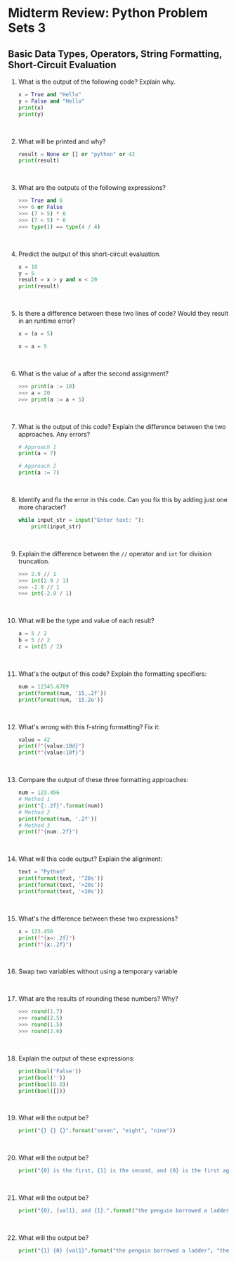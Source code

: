 # Midterm Review: Python Problem Sets 3

## Basic Data Types, Operators, String Formatting, Short-Circuit Evaluation

1. What is the output of the following code? Explain why.

   ```python
   x = True and "Hello"
   y = False and "Hello"
   print(x)
   print(y)
   ```

   &nbsp;

2. What will be printed and why?

   ```python
   result = None or [] or "python" or 42
   print(result)
   ```

   &nbsp;

3. What are the outputs of the following expressions?

   ```python
   >>> True and 6
   >>> 6 or False
   >>> (7 > 5) * 6
   >>> (7 < 5) * 6
   >>> type(1) == type(4 / 4)
   ```

   &nbsp;

4. Predict the output of this short-circuit evaluation.

   ```python
   x = 10
   y = 5
   result = x > y and x < 20
   print(result)
   ```

   &nbsp;

5. Is there a difference between these two lines of code? Would they result in an runtime error?

   ```python
   x = (a = 5)
   ```

   ```python
   x = a = 5
   ```

   &nbsp;

6. What is the value of `a` after the second assignment?

   ```python
   >>> print(a := 10)
   >>> a = 20
   >>> print(a := a + 5)
   ```

   &nbsp;

7. What is the output of this code? Explain the difference between the two approaches. Any errors?

   ```python
   # Approach 1
   print(a = 7)

   # Approach 2
   print(a := 7)
   ```

   &nbsp;

8. Identify and fix the error in this code. Can you fix this by adding just one more character?

   ```python
   while input_str = input("Enter text: "):
       print(input_str)
   ```

   &nbsp;

9. Explain the difference between the `//` operator and `int` for division truncation.

   ```python
   >>> 2.9 // 1
   >>> int(2.9 / 1)
   >>> -2.9 // 1
   >>> int(-2.9 / 1)
   ```

   &nbsp;

10. What will be the type and value of each result?

    ```python
    a = 5 / 2
    b = 5 // 2
    c = int(5 / 2)
    ```

    &nbsp;

11. What's the output of this code? Explain the formatting specifiers:

    ```python
    num = 12345.6789
    print(format(num, '15,.2f'))
    print(format(num, '15.2e'))
    ```

    &nbsp;

12. What's wrong with this f-string formatting? Fix it:

    ```python
    value = 42
    print(f"{value:10d}")
    print(f"{value:10f}")
    ```

    &nbsp;

13. Compare the output of these three formatting approaches:

    ```python
    num = 123.456
    # Method 1
    print("{:.2f}".format(num))
    # Method 2
    print(format(num, '.2f'))
    # Method 3
    print(f"{num:.2f}")
    ```

    &nbsp;

14. What will this code output? Explain the alignment:

    ```python
    text = "Python"
    print(format(text, '^20s'))
    print(format(text, '>20s'))
    print(format(text, '<20s'))
    ```

    &nbsp;

15. What's the difference between these two expressions?

    ```python
    x = 123.456
    print(f"{x=:.2f}")
    print(f"{x:.2f}")
    ```

    &nbsp;

16. Swap two variables without using a temporary variable

    &nbsp;

17. What are the results of rounding these numbers? Why?

    ```python
    >>> round(1.7)
    >>> round(2.5)
    >>> round(1.5)
    >>> round(2.6)
    ```

    &nbsp;

18. Explain the output of these expressions:

    ```python
    print(bool('False'))
    print(bool(''))
    print(bool(0.0))
    print(bool([]))
    ```

    &nbsp;

19. What will the output be?

    ```python
    print("{} {} {}".format("seven", "eight", "nine"))
    ```

    &nbsp;

20. What will the output be?

    ```python
    print("{0} is the first, {1} is the second, and {0} is the first again".format("one", "two"))
    ```

    &nbsp;

21. What will the output be?

    ```python
    print("{0}, {val1}, and {1}.".format("the penguin borrowed a ladder", "the kangaroo came by for a smoke", val1="the otter mugged me"))
    ```

    &nbsp;

22. What will the output be?

    ```python
    print("{1} {0} {val1}".format("the penguin borrowed a ladder", "the kangaroo came by for a smoke", val1="the otter mugged me"))
    ```

    &nbsp;
